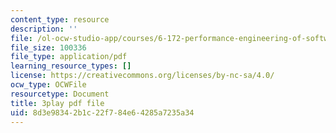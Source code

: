 ```yaml
---
content_type: resource
description: ''
file: /ol-ocw-studio-app/courses/6-172-performance-engineering-of-software-systems-fall-2018/8d3e98342b1c22f784e64285a7235a34_xwE568oVQ1Y.pdf
file_size: 100336
file_type: application/pdf
learning_resource_types: []
license: https://creativecommons.org/licenses/by-nc-sa/4.0/
ocw_type: OCWFile
resourcetype: Document
title: 3play pdf file
uid: 8d3e9834-2b1c-22f7-84e6-4285a7235a34
---
```

